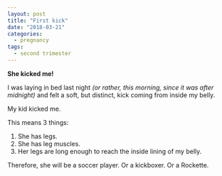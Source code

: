 ```yaml
---
layout: post
title: "First kick"
date: "2018-03-21"
categories:
  - pregnancy
tags:
  - second trimester
---
```


**She kicked me!**

I was laying in bed last night _(or rather, this morning, since it was after midnight)_ and felt a soft, but distinct, kick coming from inside my belly.

My kid kicked me.

This means 3 things:

1. She has legs.
1. She has leg muscles.
1. Her legs are long enough to reach the inside lining of my belly.

Therefore, she will be a soccer player. Or a kickboxer. Or a Rockette.
